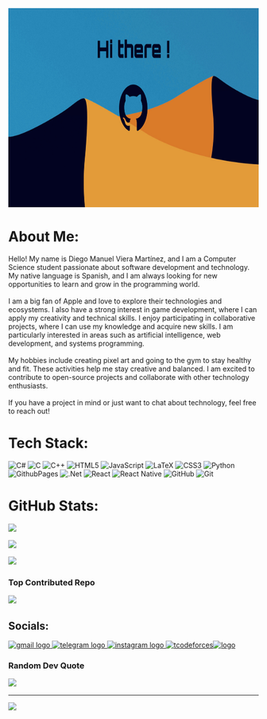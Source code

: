 <img src="FB215843-64ED-474F-A802-D988780C7774.jpg" alt="Presentation Card" width="2000" height="400"/>

# About Me:
Hello! My name is Diego Manuel Viera Martínez, and I am a Computer Science student passionate about software development and technology. My native language is Spanish, and I am always looking for new opportunities to learn and grow in the programming world.<br><br>I am a big fan of Apple and love to explore their technologies and ecosystems. I also have a strong interest in game development, where I can apply my creativity and technical skills. I enjoy participating in collaborative projects, where I can use my knowledge and acquire new skills. I am particularly interested in areas such as artificial intelligence, web development, and systems programming.<br><br> My hobbies include creating pixel art and going to the gym to stay healthy and fit. These activities help me stay creative and balanced. I am excited to contribute to open-source projects and collaborate with other technology enthusiasts.<br><br>If you have a project in mind or just want to chat about technology, feel free to reach out!

# Tech Stack:
![C#](https://img.shields.io/badge/c%23-%23239120.svg?style=for-the-badge&logo=csharp&logoColor=white) ![C](https://img.shields.io/badge/c-%2300599C.svg?style=for-the-badge&logo=c&logoColor=white) ![C++](https://img.shields.io/badge/c++-%2300599C.svg?style=for-the-badge&logo=c%2B%2B&logoColor=white) ![HTML5](https://img.shields.io/badge/html5-%23E34F26.svg?style=for-the-badge&logo=html5&logoColor=white) ![JavaScript](https://img.shields.io/badge/javascript-%23323330.svg?style=for-the-badge&logo=javascript&logoColor=%23F7DF1E) ![LaTeX](https://img.shields.io/badge/latex-%23008080.svg?style=for-the-badge&logo=latex&logoColor=white) ![CSS3](https://img.shields.io/badge/css3-%231572B6.svg?style=for-the-badge&logo=css3&logoColor=white) ![Python](https://img.shields.io/badge/python-3670A0?style=for-the-badge&logo=python&logoColor=ffdd54) ![GithubPages](https://img.shields.io/badge/github%20pages-121013?style=for-the-badge&logo=github&logoColor=white) ![.Net](https://img.shields.io/badge/.NET-5C2D91?style=for-the-badge&logo=.net&logoColor=white) ![React](https://img.shields.io/badge/react-%2320232a.svg?style=for-the-badge&logo=react&logoColor=%2361DAFB) ![React Native](https://img.shields.io/badge/react_native-%2320232a.svg?style=for-the-badge&logo=react&logoColor=%2361DAFB) ![GitHub](https://img.shields.io/badge/github-%23121011.svg?style=for-the-badge&logo=github&logoColor=white) ![Git](https://img.shields.io/badge/git-%23F05033.svg?style=for-the-badge&logo=git&logoColor=white)

# GitHub Stats:
![](https://github-readme-stats.vercel.app/api/top-langs/?username=DiegoViera1511&theme=github_dark_dimmed&hide_border=false&include_all_commits=false&count_private=false&layout=compact)

![](https://github-readme-stats.vercel.app/api?username=DiegoViera1511&theme=github_dark_dimmed&hide_border=false&include_all_commits=false&count_private=false)<br/>

![](https://github-readme-streak-stats.herokuapp.com/?user=DiegoViera1511&theme=github_dark_dimmed&hide_border=false)<br/>

### Top Contributed Repo
![](https://github-contributor-stats.vercel.app/api?username=DiegoViera1511&limit=5&theme=github_dark_dimmed&combine_all_yearly_contributions=true)

## Socials:
<a href="mailto:diegovieramartinez@gmail.com" target="_blank">
    <img src="https://raw.githubusercontent.com/maurodesouza/profile-readme-generator/master/src/assets/icons/social/gmail/default.svg" width="52" height="40" alt="gmail logo"  />
  </a><a href="https://web.telegram.org/k/#@viera1511" target="_blank">
    <img src="https://raw.githubusercontent.com/maurodesouza/profile-readme-generator/master/src/assets/icons/social/telegram/default.svg" width="52" height="40" alt="telegram logo"  />
  </a><a href="https://www.instagram.com/viera_1511?igsh=cmJ5MTc2OHZycnNu&utm_source=qr" target="_blank">
    <img src="https://raw.githubusercontent.com/maurodesouza/profile-readme-generator/master/src/assets/icons/social/instagram/default.svg" width="52" height="40" alt="instagram logo"  />
  </a><a href="https://www.leetcode.com/diegoviera1511" target="blank"><img src="https://raw.githubusercontent.com/rahuldkjain/github-profile-readme-generator/master/src/images/icons/Social/leet-code.svg" alt="tcodeforces" height="45" width="55" /></a><a href="https://codeforces.com/profile/diegoviera1511" target="blank"><img  src="https://raw.githubusercontent.com/rahuldkjain/github-profile-readme-generator/master/src/images/icons/Social/codeforces.svg" alt="logo" height="45" width="55" /></a>


### Random Dev Quote
![](https://quotes-github-readme.vercel.app/api?type=horizontal&theme=radical)

---
[![](https://visitcount.itsvg.in/api?id=DiegoViera1511&icon=8&color=13)](https://visitcount.itsvg.in)

<!-- Proudly created with GPRM ( https://gprm.itsvg.in ) -->
